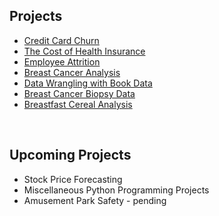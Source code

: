 ## Projects 
* [Credit Card Churn](https://github.com/afemal/Credit_Card_Churn)
* [The Cost of Health Insurance](https://github.com/afemal/The_Cost_of_Health_Insurance)
* [Employee Attrition](https://github.com/afemal/Employee_Attrition)
* [Breast Cancer Analysis](https://github.com/afemal/Breast_Cancer_Analysis)
* [Data Wrangling with Book Data](https://github.com/afemal/Book_Data)
* [Breast Cancer Biopsy Data](https://github.com/afemal/Breast_Cancer_Biopsy_Data)
* [Breastfast Cereal Analysis](https://github.com/afemal/Breakfast_Cereal_Analysis) 

<br>

## Upcoming Projects
* Stock Price Forecasting 
* Miscellaneous Python Programming Projects 
* Amusement Park Safety - pending
